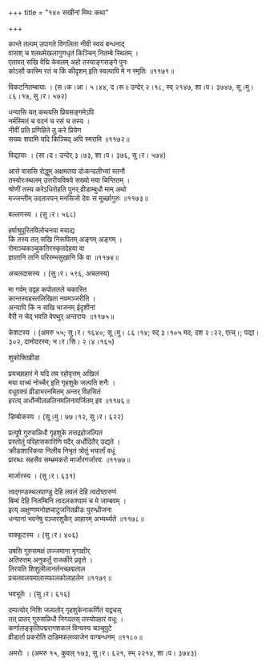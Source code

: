 +++
title = "१४० सखीनां मिथः कथा"

+++


कान्ते तल्पम् उपागते विगलिता नीवी स्वयं बन्धनाद्  
वासश् च श्लथमेखलागुणधृतं किञ्चिन् नितम्बे स्थितम् ।  
एतावत् सखि वेद्मि केवलम् अहो तस्याङ्गसङ्गे पुनः  
कोऽसौ कास्मि रतं च किं कीदृशम् इति स्वल्पापि मे न स्मृतिः ॥११७१॥  


विकटनितम्बायाः । (स।क।आ। ५।४४, द।रू॥ उन्देर् २।१८, स्व् २१४७, शा।प। ३७४७, सू।मु। ८६।१७, सु।र। ५७२)  


धन्यासि यत् कथयसि प्रियसङ्गमेऽपि  
नर्मस्मितं च वदनं च रसं च तस्य ।  
नीवीं प्रति प्रणिहिते तु करे प्रियेण  
सख्यः शपामि यदि किञ्चिद् अपि स्मरामि ॥११७२॥  


विद्यायाः । (सा।द। उन्देर् ३।७३, शा।प। ३७६, सु।र। ५७४)  


आत्ते वाससि रोद्धुम् अक्षमतया दोःकन्दलीभ्यां स्तनौ   
तस्योरःस्थलम् उत्तरीयविषये सख्यो मया चिन्तितम् ।  
श्रोणीं तस्य करेऽधिरोहति पुनर् व्रीडाम्बुधौ माम् अथो   
मज्जन्तीम् उदतारयन् मनसिजो देवः स मूर्च्छागुरुः ॥११७३॥  


बल्लणस्य । (सु।र। ५६८)  


हर्षाश्रुपूरितविलोचनया मयाद्य  
किं तस्य तत् सखि निरूपितम् अङ्गम् अङ्गम् ।  
रोमाञ्चकञ्चुकतिरस्कृतदेहया वा  
ज्ञातानि तानि परिरम्भसुखानि किं वा ॥११७४॥  


अचलदासस्य । (सु।र। ५९६, अचलस्य)  


मा गर्वम् उद्वह कपोलतले चकास्ति   
कान्तस्वहस्तलिखिता नवमञ्जरीति ।  
अन्यापि किं न सखि भाजनम् ईदृशीनां  
वैरी न चेद् भवति वेपथुर् अन्तरायः ॥११७५॥  


केशटस्य । (अमरु ५५; सु।र। १६४०; सू।मु। ८६।१४; स्द् ३।१०५ मद; दश २।२२, एत्च्।; पद्या। ३०२, दामोदरस्य; भ।र।सि। २।४।१६५)  


शुकोक्तिव्रीडा  


प्रयच्छाहारं मे यदि तव रहोवृत्तम् अखिलं  
मया वाच्यं नोच्चैर् इति गृहशुके जल्पति शनैः ।  
वधूवक्त्रं व्रीडाभरनमितम् अन्तर् विहसितं  
हरत्य् अर्धोन्मीलन्नलिनमलिनावर्जितम् इव ॥११७६॥  


डिम्बोकस्य । (सू।मु। ७७।१२, सु।र। ६२२)  


प्रत्यूषे गुरुसन्निधौ गृहशुके तत्तद्रहोजल्पितं  
प्रस्तोतुं परिहासकारिणि पदैर् अर्धोदितैर् उद्यते ।  
क्रीडाशारिकया निलीय निभृतं त्रोतुं भयार्तां वधूं  
प्रारब्धः सहसैव सम्भ्रमकरो मार्जारगर्जारवः ॥११७७॥  


मार्जारस्य । (सु।र। ६३१)  


त्वद्गण्डस्थलपाण्डु देहि लवलं देहि त्वदोष्ठारुणं  
बिम्बं देहि नितम्बिनि त्वदलकश्यामं च मे जाम्बवम् ।  
इत्य् अक्षुण्णमनोज्ञचाटुजनितव्रीडः पुरन्ध्रीजना  
धन्यानां भवनेषु पञ्जरशुकैर् आहारम् अभ्यर्थ्यते ॥११७८॥  


वाक्कूटस्य । (सु।र। ४०६)  


उषसि गुरुसमक्षं लज्जमाना मृगाक्षीर्  
अतिरुतम् अनुकर्तुं राजकीरे प्रवृत्ते ।  
तिरयति शिशुलीलानर्तनच्छद्मताल  
प्रचलवलयमालास्फालकोलाहलेन ॥११७९॥  


भवभूतेः । (सु।र। ६१६)  


दम्पत्योर् निशि जल्पतोर् गृहशुकेनाकर्णितं यद्वचस्  
तत् प्रातर् गुरुसन्निधौ निगदतस् तस्योपहारं वधूः ।  
कर्णालङ्कृतिपद्मरागशकलं विन्यस्य चञ्चूपुटे  
व्रीडार्ता प्रकरोति दाडिमफलव्याजेन वाग्बन्धनम् ॥११८०॥  


अमरोः । (अमरु १५, कुवल् १७३, सु।र। ६२१, स्भ् २२१४, शा।प। ३७४३)  


